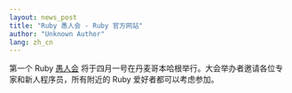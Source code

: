 ```yaml
---
layout: news_post
title: "Ruby 愚人会 - Ruby 官方网站"
author: "Unknown Author"
lang: zh_cn
---
```


第一个 Ruby [愚人会][1] 将于四月一号在丹麦哥本哈根举行。大会举办者邀请各位专家和新人程序员，所有附近的 Ruby
爱好者都可以考虑参加。



[1]: http://jaoo.dk/ruby-cph/conference/
